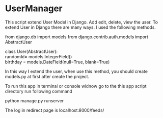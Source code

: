 # UserManager
This script extend User Model in Django. Add edit, delete, view the user.
To extend User in Django there are many ways.
I used the following methods.

from django.db import models
from django.contrib.auth.models import AbstractUser


class User(AbstractUser):	
	randomId= models.IntegerField()  
	birthday = models.DateField(null=True, blank=True)
	
  
In this way I extend the user, when use this method, you should create models.py at first after create the project.

To run this app in terminal or console widnow
go to the this app script directory run following command

python manage.py runserver

The log in redirect page is localhost:8000/feeds/
